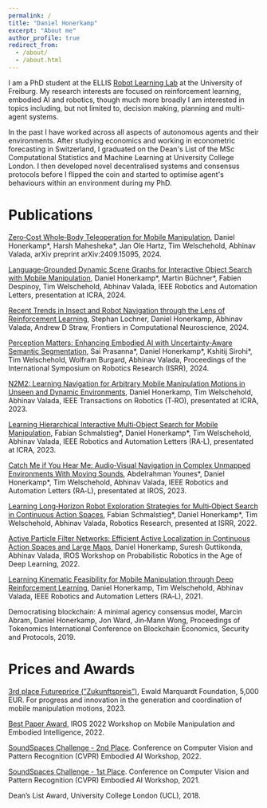 ```yaml
---
permalink: /
title: "Daniel Honerkamp"
excerpt: "About me"
author_profile: true
redirect_from: 
  - /about/
  - /about.html
---
```


I am a PhD student at the ELLIS [Robot Learning Lab](https://rl.uni-freiburg.de/) at the University of Freiburg. My
research interests are focused on reinforcement learning, embodied AI and robotics, though much more broadly I am
interested in topics including, but not limited to, decision making, planning and multi-agent systems.

In the past I have worked across all aspects of autonomous agents and their environments. After studying economics
and working in econometric forecasting in Switzerland, I graduated on the Dean's List of the MSc Computational Statistics and Machine Learning at University College London. I then
developed novel decentralised systems and consensus protocols before I flipped the coin and started to optimise agent's behaviours within
an environment during my PhD.  

[//]: # (Note that the remainder of this site is still WIP. Until then please refer to my [google scholar]&#40;https://scholar.google.com/citations?user=Ian_c5AAAAAJ&hl=en&#41; and [university profile page]&#40;https://rl.uni-freiburg.de/people/honerkamp&#41; for recent works.)

# Publications

[Zero‑Cost Whole‑Body Teleoperation for Mobile Manipulation](http://moma-teleop.cs.uni-freiburg.de/), Daniel Honerkamp\*, Harsh Mahesheka\*, Jan Ole Hartz, Tim Welschehold, Abhinav Valada, arXiv preprint arXiv:2409.15095, 2024.

[Language‑Grounded Dynamic Scene Graphs for Interactive Object Search with Mobile Manipulation](http://moma-llm.cs.uni-freiburg.de/), Daniel Honerkamp\*, Martin Büchner\*, Fabien Despinoy, Tim Welschehold, Abhinav Valada, IEEE Robotics and Automation Letters, presentation at ICRA, 2024.

[Recent Trends in Insect and Robot Navigation through the Lens of Reinforcement Learning](https://arxiv.org/abs/2406.01501), Stephan Lochner, Daniel Honerkamp, Abhinav Valada, Andrew D Straw, Frontiers in Computational Neuroscience, 2024.

[Perception Matters: Enhancing Embodied AI with Uncertainty‑Aware Semantic Segmentation](http://semantic-search.cs.uni-freiburg.de/), Sai Prasanna\*, Daniel Honerkamp\*, Kshitij Sirohi\*, Tim Welschehold, Wolfram Burgard, Abhinav Valada, Proceedings of the International Symposium on Robotics Research (ISRR), 2024.

[N2M2: Learning Navigation for Arbitrary Mobile Manipulation Motions in Unseen and Dynamic Environments](http://mobile-rl.cs.uni-freiburg.de/), Daniel Honerkamp, Tim Welschehold, Abhinav Valada, IEEE Transactions on Robotics (T‑RO), presentated at ICRA, 2023.

[Learning Hierarchical Interactive Multi‑Object Search for Mobile Manipulation](http://himos.cs.uni-freiburg.de/), Fabian Schmalstieg\*, Daniel Honerkamp\*, Tim Welschehold, Abhinav Valada, IEEE Robotics and Automation Letters (RA‑L), presentated at ICRA, 2023.

[Catch Me if You Hear Me: Audio‑Visual Navigation in Complex Unmapped Environments With Moving Sounds](http://dav-nav.cs.uni-freiburg.de/), Abdelrahman Younes\*, Daniel Honerkamp\*, Tim Welschehold, Abhinav Valada, IEEE Robotics and Automation Letters (RA‑L), presentated at IROS, 2023.

[Learning Long‑Horizon Robot Exploration Strategies for Multi‑Object Search in Continuous Action Spaces](http://multi-object-search.cs.uni-freiburg.de/), Fabian Schmalstieg\*, Daniel Honerkamp\*, Tim Welschehold, Abhinav Valada, Robotics Research, presented at ISRR, 2022.

[Active Particle Filter Networks: Efficient Active Localization in Continuous Action Spaces and Large Maps](http://apfn.cs.uni-freiburg.de/), Daniel Honerkamp, Suresh Guttikonda, Abhinav Valada, IROS Workshop on Probabilistic Robotics in the Age of Deep Learning, 2022.

[Learning Kinematic Feasibility for Mobile Manipulation through Deep Reinforcement Learning](http://kinematic-rl.cs.uni-freiburg.de/), Daniel Honerkamp, Tim Welschehold, Abhinav Valada, IEEE Robotics and Automation Letters (RA‑L), 2021.

Democratising blockchain: A minimal agency consensus model, Marcin Abram, Daniel Honerkamp, Jon Ward, Jin‑Mann Wong,
Proceedings of Tokenomics International Conference on Blockchain Economics, Security and Protocols, 2019.

# Prices and Awards

[3rd place Futureprice (”Zukunftspreis”)](https://www.stiftung-ewaldmarquardt.de/de/der_zukunftspreis/preisverleihung_2023), Ewald Marquardt Foundation, 5,000 EUR. For progress and innovation in the generation and coordination of mobile manipulation motions, 2023.

[Best Paper Award](https://mobile-manipulation.net/events/moma2022/), IROS 2022 Workshop on Mobile Manipulation and Embodied Intelligence, 2022.

[SoundSpaces Challenge - 2nd Place](https://soundspaces.org/challenge). Conference on Computer Vision and Pattern Recognition (CVPR) Embodied AI Workshop, 2022.

[SoundSpaces Challenge - 1st Place](https://soundspaces.org/challenge). Conference on Computer Vision and Pattern Recognition (CVPR) Embodied AI Workshop, 2021.

Dean’s List Award, University College London (UCL), 2018. 

[//]: # (A data-driven personal website)

[//]: # (======)

[//]: # (Like many other Jekyll-based GitHub Pages templates, academicpages makes you separate the website's content from its form. The content & metadata of your website are in structured markdown files, while various other files constitute the theme, specifying how to transform that content & metadata into HTML pages. You keep these various markdown &#40;.md&#41;, YAML &#40;.yml&#41;, HTML, and CSS files in a public GitHub repository. Each time you commit and push an update to the repository, the [GitHub pages]&#40;https://pages.github.com/&#41; service creates static HTML pages based on these files, which are hosted on GitHub's servers free of charge.)
